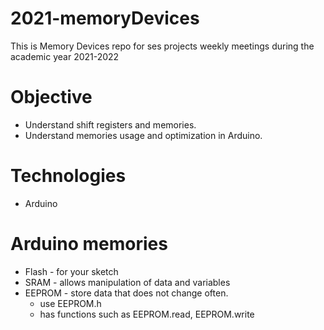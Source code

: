 # 2021-memoryDevices
This is Memory Devices repo for ses projects weekly meetings during the academic year 2021-2022

# Objective
- Understand shift registers and memories.
- Understand memories usage and optimization in Arduino.

# Technologies
- Arduino

# Arduino memories
- Flash - for your sketch
- SRAM - allows manipulation of data and variables
- EEPROM - store data that does not change often.
     - use EEPROM.h
     - has functions such as EEPROM.read, EEPROM.write


